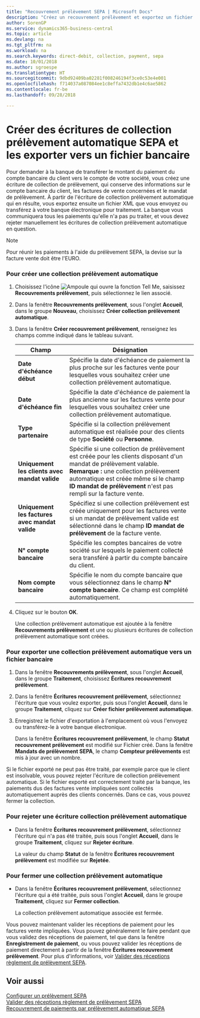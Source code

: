 ```yaml
---
title: "Recouvrement prélèvement SEPA | Microsoft Docs"
description: "Créez un recouvrement prélèvement et exportez un fichier XML que vous envoyez ou chargez vers votre banque électronique en vue de son traitement."
author: SorenGP
ms.service: dynamics365-business-central
ms.topic: article
ms.devlang: na
ms.tgt_pltfrm: na
ms.workload: na
ms.search.keywords: direct-debit, collection, payment, sepa
ms.date: 10/01/2018
ms.author: sgroespe
ms.translationtype: HT
ms.sourcegitcommit: 9dbd92409ba02281f008246194f3ce0c53e4e001
ms.openlocfilehash: f714037a087084ee1c8effa7432db1e4c6ae5862
ms.contentlocale: fr-be
ms.lasthandoff: 09/28/2018

---
```

# <a name="create-sepa-direct-debit-collection-entries-and-export-to-a-bank-file"></a>Créer des écritures de collection prélèvement automatique SEPA et les exporter vers un fichier bancaire
Pour demander à la banque de transférer le montant du paiement du compte bancaire du client vers le compte de votre société, vous créez une écriture de collection de prélèvement, qui conserve des informations sur le compte bancaire du client, les factures de vente concernées et le mandat de prélèvement. À partir de l'écriture de collection prélèvement automatique qui en résulte, vous exportez ensuite un fichier XML que vous envoyez ou transférez à votre banque électronique pour traitement. La banque vous communiquera tous les paiements qu'elle n'a pas pu traiter, et vous devez rejeter manuellement les écritures de collection prélèvement automatique en question.  

> [!NOTE]  
>  Pour réunir les paiements à l'aide du prélèvement SEPA, la devise sur la facture vente doit être l'EURO.  

### <a name="to-create-a-direct-debit-collection"></a>Pour créer une collection prélèvement automatique  
1. Choisissez l'icône ![Ampoule qui ouvre la fonction Tell Me](media/ui-search/search_small.png "Dites-moi ce que vous voulez faire"), saisissez **Recouvrements prélèvement**, puis sélectionnez le lien associé.  
2. Dans la fenêtre **Recouvrements prélèvement**, sous l'onglet **Accueil**, dans le groupe **Nouveau**, choisissez **Créer collection prélèvement automatique**.  
3. Dans la fenêtre **Créer recouvrement prélèvement**, renseignez les champs comme indiqué dans le tableau suivant.  

    |Champ|Désignation|  
    |---------------------------------|---------------------------------------|  
    |**Date d'échéance début**|Spécifie la date d'échéance de paiement la plus proche sur les factures vente pour lesquelles vous souhaitez créer une collection prélèvement automatique.|  
    |**Date d'échéance fin**|Spécifie la date d'échéance de paiement la plus ancienne sur les factures vente pour lesquelles vous souhaitez créer une collection prélèvement automatique.|  
    |**Type partenaire**|Spécifie si la collection prélèvement automatique est réalisée pour des clients de type **Société** ou **Personne**.|  
    |**Uniquement les clients avec mandat valide**|Spécifie si une collection de prélèvement est créée pour les clients disposant d'un mandat de prélèvement valable. **Remarque :** une collection prélèvement automatique est créée même si le champ **ID mandat de prélèvement** n'est pas rempli sur la facture vente.|  
    |**Uniquement les factures avec mandat valide**|Spécifiez si une collection prélèvement est créée uniquement pour les factures vente si un mandat de prélèvement valide est sélectionné dans le champ **ID mandat de prélèvement** de la facture vente.|  
    |**N° compte bancaire**|Spécifie les comptes bancaires de votre société sur lesquels le paiement collecté sera transféré à partir du compte bancaire du client.|  
    |**Nom compte bancaire**|Spécifie le nom du compte bancaire que vous sélectionnez dans le champ **N° compte bancaire**. Ce champ est complété automatiquement.|  

4. Cliquez sur le bouton **OK**.  

     Une collection prélèvement automatique est ajoutée à la fenêtre **Recouvrements prélèvement** et une ou plusieurs écritures de collection prélèvement automatique sont créées.  

### <a name="to-export-a-direct-debit-collection-entry-to-a-bank-file"></a>Pour exporter une collection prélèvement automatique vers un fichier bancaire  
1. Dans la fenêtre **Recouvrements prélèvement**, sous l'onglet **Accueil**, dans le groupe **Traitement**, choisissez **Écritures recouvrement prélèvement**.  
2. Dans la fenêtre **Écritures recouvrement prélèvement**, sélectionnez l'écriture que vous voulez exporter, puis sous l'onglet **Accueil**, dans le groupe **Traitement**, cliquez sur **Créer fichier prélèvement automatique**.  
3. Enregistrez le fichier d'exportation à l'emplacement où vous l'envoyez ou transférez\-le à votre banque électronique.  

     Dans la fenêtre **Écritures recouvrement prélèvement**, le champ **Statut recouvrement prélèvement** est modifié sur Fichier créé. Dans la fenêtre **Mandats de prélèvement SEPA**, le champ **Compteur prélèvements** est mis à jour avec un nombre.  

Si le fichier exporté ne peut pas être traité, par exemple parce que le client est insolvable, vous pouvez rejeter l'écriture de collection prélèvement automatique. Si le fichier exporté est correctement traité par la banque, les paiements dus des factures vente impliquées sont collectés automatiquement auprès des clients concernés. Dans ce cas, vous pouvez fermer la collection.  

### <a name="to-reject-a-direct-debit-collection-entry"></a>Pour rejeter une écriture collection prélèvement automatique  
* Dans la fenêtre **Écritures recouvrement prélèvement**, sélectionnez l'écriture qui n'a pas été traitée, puis sous l'onglet **Accueil**, dans le groupe **Traitement**, cliquez sur **Rejeter écriture**.  

     La valeur du champ **Statut** de la fenêtre **Écritures recouvrement prélèvement** est modifiée sur **Rejetée**.  

### <a name="to-close-a-direct-debit-collection"></a>Pour fermer une collection prélèvement automatique  
* Dans la fenêtre **Écritures recouvrement prélèvement**, sélectionnez l'écriture qui a été traitée, puis sous l'onglet **Accueil**, dans le groupe **Traitement**, cliquez sur **Fermer collection**.  

     La collection prélèvement automatique associée est fermée.  

Vous pouvez maintenant valider les réceptions de paiement pour les factures vente impliquées. Vous pouvez généralement le faire pendant que vous validez des réceptions de paiement, tel que dans la fenêtre **Enregistrement de paiement**, ou vous pouvez valider les réceptions de paiement directement à partir de la fenêtre **Écritures recouvrement prélèvement**. Pour plus d'informations, voir [Valider des réceptions règlement de prélèvement SEPA](finance-how-to-post-sepa-direct-debit-payment-receipts.md).  

## <a name="see-also"></a>Voir aussi  
[Configurer un prélèvement SEPA](finance-how-to-set-up-sepa-direct-debit.md)   
[Valider des réceptions règlement de prélèvement SEPA](finance-how-to-post-sepa-direct-debit-payment-receipts.md)   
[Recouvrement de paiements par prélèvement automatique SEPA](finance-collect-payments-with-sepa-direct-debit.md)   

